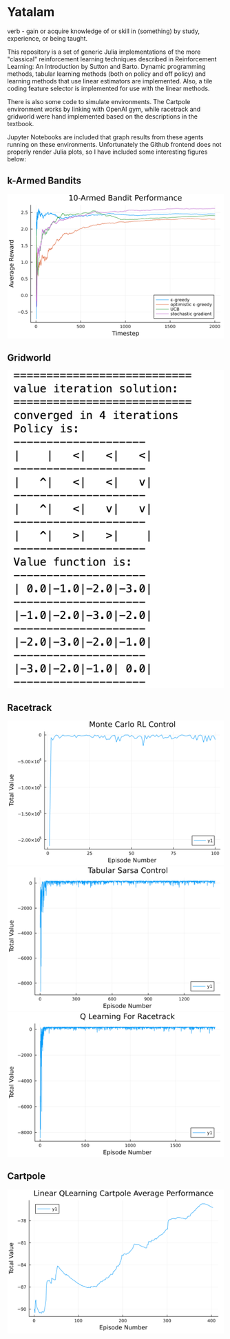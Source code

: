 # Yatalam
verb - gain or acquire knowledge of or skill in (something) by study, experience, or being taught.

This repository is a set of generic Julia implementations of the more "classical" reinforcement learning techniques described in Reinforcement Learning: An Introduction by Sutton and Barto. Dynamic programming methods, tabular learning methods (both on policy and off policy) and learning methods that use linear estimators are implemented. Also, a tile coding feature selector is implemented for use with the linear methods.

There is also some code to simulate environments. The Cartpole environment works by linking with OpenAI gym, while racetrack and gridworld were hand implemented based on the descriptions in the textbook.
 
Jupyter Notebooks are included that graph results from these agents running on these environments. Unfortunately the Github frontend does not properly render Julia plots, so I have included some interesting figures below:

## k-Armed Bandits
![bandits](./images/kbandits.png)

## Gridworld

![gridworldp](./images/gridworld_value.png)

## Racetrack

![racemc](./images/race_mc.png)
![races](./images/race_sarsa.png)
![raceq](./images/race_qlearn.png)

## Cartpole

![cartpole](./images/cartpole_qlearn.png)


